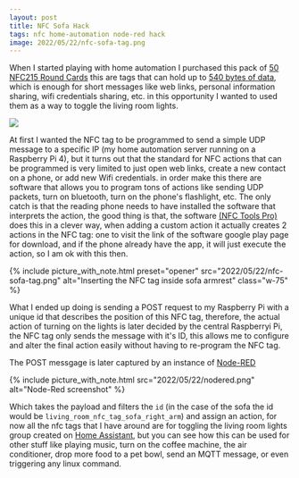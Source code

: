 ```yaml
---
layout: post
title: NFC Sofa Hack
tags: nfc home-automation node-red hack
image: 2022/05/22/nfc-sofa-tag.png
---
```

When I started playing with home automation I purchased this pack of
[50 NFC215 Round Cards](https://www.amazon.com/dp/B08DD24Z5K) this are tags
that can hold up to
[540 bytes of data](https://www.shopnfc.com/en/content/6-nfc-tags-specs),
which is enough for short messages like web links, personal information
sharing, wifi credentials sharing, etc. in this opportunity I wanted to used
them as a
way to toggle the living room lights.

![](https://youtu.be/tqbdaos9qr0)

At first I wanted the NFC tag to be programmed to send a simple UDP message to
a specific IP (my home automation server running on a Raspberry Pi 4), but it
turns out that the standard for NFC actions that can be programmed is very
limited to just open web links, create a new contact on a phone, or add new
Wifi credentials.  in order make this there are software that allows you to
program tons of actions like sending UDP packets, turn on bluetooth, turn on
the phone's flashlight, etc. The only catch is that the reading phone needs to
have installed the software that interprets the action, the good thing is that,
the software
[(NFC Tools Pro)](https://play.google.com/store/apps/details?id=com.wakdev.nfctools.prohttps://play.google.com/store/apps/details?id=com.wakdev.nfctools.pro)
does this in a clever way, when adding a custom action it actually creates 2
actions in the NFC tag: one to visit the link of the software google play page
for download, and if the phone already have the app, it will just execute the
action, so I am ok with this then.

{%
  include picture_with_note.html
    preset="opener"
    src="2022/05/22/nfc-sofa-tag.png"
    alt="Inserting the NFC tag inside sofa armrest"
    class="w-75"
%}

What I ended up doing is sending a POST request to my Raspberry Pi with a
unique id that describes the position of this NFC tag, therefore, the actual
action of turning on the lights is later decided by the central Raspberryi Pi,
the NFC tag only sends the message with it's ID, this allows me to configure
and alter the final action easily without having to re-program the NFC tag.

The POST messgage is later captured by an instance of
[Node-RED](https://nodered.org/)

{%
  include picture_with_note.html
    src="2022/05/22/nodered.png"
    alt="Node-Red screenshot"
%}

Which takes the payload and filters the `id` (in the case of the sofa the id
would be `living_room_nfc_tag_sofa_right_arm`) and assign an action, for now
all the nfc tags that I have around are for toggling the living room lights
group created on [Home Assistant](https://www.home-assistant.io/), but you can
see how this can be used for other stuff like playing music, turn on the coffee
machine, the air conditioner, drop more food to a pet bowl, send an MQTT
message, or even triggering any linux command.
